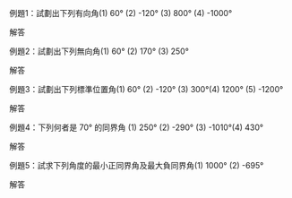例題1：試劃出下列有向角\(1\) 60° \(2\) -120° \(3\) 800° \(4\) -1000°

解答

例題2：試劃出下列無向角\(1\) 60° \(2\) 170° \(3\) 250°

解答

例題3：試劃出下列標準位置角\(1\) 60° \(2\) -120° \(3\) 300°\(4\) 1200° \(5\) -1200°

解答

例題4：下列何者是 70°  的同界角 \(1\) 250° \(2\) -290° \(3\) -1010°\(4\) 430°

解答

例題5：試求下列角度的最小正同界角及最大負同界角\(1\) 1000° \(2\) -695°

解答

